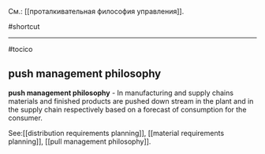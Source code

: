 См.: [[проталкивательная философия управления]].

#shortcut




<hr/>

#tocico

## push management philosophy

<b>push management philosophy</b> - In manufacturing and supply chains materials and finished products are pushed down stream in the plant and in the supply chain respectively based on a forecast of consumption for the consumer.




See:[[distribution requirements planning]], [[material requirements planning]], [[pull management philosophy]].
